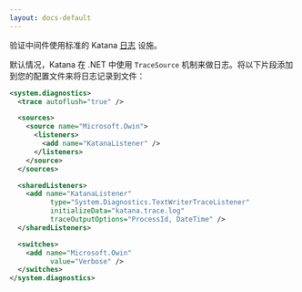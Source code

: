 ```yaml
---
layout: docs-default
---
```


验证中间件使用标准的 Katana [日志](https://github.com/aspnet/AspNetKatana) 设施。

默认情况，Katana 在 .NET 中使用 `TraceSource` 机制来做日志。将以下片段添加到您的配置文件来将日志记录到文件： 

```xml
<system.diagnostics>
  <trace autoflush="true" />

  <sources>
    <source name="Microsoft.Owin">
      <listeners>
        <add name="KatanaListener" />
      </listeners>
    </source>
  </sources>

  <sharedListeners>
    <add name="KatanaListener"
          type="System.Diagnostics.TextWriterTraceListener"
          initializeData="katana.trace.log"
          traceOutputOptions="ProcessId, DateTime" />
  </sharedListeners>

  <switches>
    <add name="Microsoft.Owin"
          value="Verbose" />
  </switches>
</system.diagnostics>
```